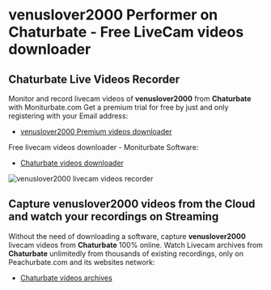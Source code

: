 # venuslover2000 Performer on Chaturbate - Free LiveCam videos downloader

## Chaturbate Live Videos Recorder

Monitor and record livecam videos of **venuslover2000** from **Chaturbate** with Moniturbate.com
Get a premium trial for free by just and only registering with your Email address:
* [venuslover2000 Premium videos downloader](https://moniturbate.com/request-demo-licence-key.html)

Free livecam videos downloader - Moniturbate Software:
* [Chaturbate videos downloader](https://moniturbate.com/moniturbate-download-software.html)

![venuslover2000 livecam videos recorder](https://peachurnet.com/templates/moniturbate-software.png)


## Capture venuslover2000 videos from the Cloud and watch your recordings on Streaming

Without the need of downloading a software, capture **venuslover2000** livecam videos from **Chaturbate** 100% online.
Watch Livecam archives from **Chaturbate** unlimitedly from thousands of existing recordings, only on Peachurbate.com and its websites network:
* [Chaturbate videos archives](https://peachurnet.com/)
